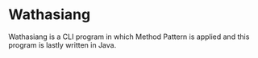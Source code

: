 # Wathasiang
Wathasiang is a CLI program in which Method Pattern is applied and this program is lastly written in Java.
